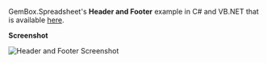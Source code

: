 GemBox.Spreadsheet's **Header and Footer** example in C# and VB.NET that is available [here](https://www.gemboxsoftware.com/spreadsheet/examples/excel-header-footer/210).

**Screenshot**

![Header and Footer Screenshot](https://www.gemboxsoftware.com/Spreadsheet/Examples/Content/BasicFeatures/HeaderandFooter/HeadersAndFooters.png)